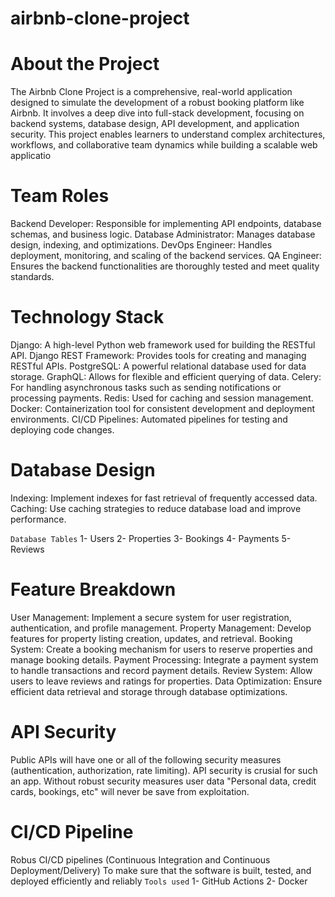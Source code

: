 # airbnb-clone-project

# About the Project
The Airbnb Clone Project is a comprehensive, real-world application designed to simulate the development of a robust booking platform like Airbnb. It involves a deep dive into full-stack development, focusing on backend systems, database design, API development, and application security. This project enables learners to understand complex architectures, workflows, and collaborative team dynamics while building a scalable web applicatio

# Team Roles
Backend Developer: Responsible for implementing API endpoints, database schemas, and business logic.
Database Administrator: Manages database design, indexing, and optimizations.
DevOps Engineer: Handles deployment, monitoring, and scaling of the backend services.
QA Engineer: Ensures the backend functionalities are thoroughly tested and meet quality standards.

# Technology Stack
Django: A high-level Python web framework used for building the RESTful API.
Django REST Framework: Provides tools for creating and managing RESTful APIs.
PostgreSQL: A powerful relational database used for data storage.
GraphQL: Allows for flexible and efficient querying of data.
Celery: For handling asynchronous tasks such as sending notifications or processing payments.
Redis: Used for caching and session management.
Docker: Containerization tool for consistent development and deployment environments.
CI/CD Pipelines: Automated pipelines for testing and deploying code changes.

# Database Design
Indexing: Implement indexes for fast retrieval of frequently accessed data.
Caching: Use caching strategies to reduce database load and improve performance.

`Database Tables`
1- Users
2- Properties
3- Bookings
4- Payments
5- Reviews

# Feature Breakdown
User Management: Implement a secure system for user registration, authentication, and profile management.
Property Management: Develop features for property listing creation, updates, and retrieval.
Booking System: Create a booking mechanism for users to reserve properties and manage booking details.
Payment Processing: Integrate a payment system to handle transactions and record payment details.
Review System: Allow users to leave reviews and ratings for properties.
Data Optimization: Ensure efficient data retrieval and storage through database optimizations.

# API Security
Public APIs will have one or all of the following security measures (authentication, authorization, rate limiting). API security is crusial for such an app.
Without robust security measures user data "Personal data, credit cards, bookings, etc" will never be save from exploitation.

# CI/CD Pipeline
Robus CI/CD pipelines (Continuous Integration and Continuous Deployment/Delivery)
To make sure that the software is  built, tested, and deployed efficiently and reliably
`Tools used`
1- GitHub Actions
2- Docker